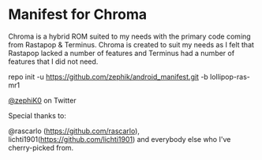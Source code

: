 Manifest for Chroma
====================

Chroma is a hybrid ROM suited to my needs with the primary code coming from Rastapop & Terminus. Chroma is created to suit my needs as I felt that Rastapop lacked a number of features and Terminus had a number of features that I did not need. 

repo init -u https://github.com/zephik/android_manifest.git -b lollipop-ras-mr1

[@zephiK0](https://twitter.com/zephiK0) on Twitter

Special thanks to:

@rascarlo (https://github.com/rascarlo), lichti1901(https://github.com/lichti1901) and everybody else who I've cherry-picked from.
